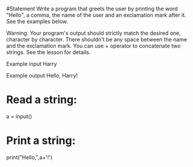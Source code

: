 #Statement
Write a program that greets the user by printing the word "Hello", a comma, the name of the user and an exclamation mark after it. See the examples below.

Warning. Your program's output should strictly match the desired one, character by character. There shouldn't be any space between the name and the exclamation mark. You can use + operator to concatenate two strings. See the lesson for details.

Example input
Harry

Example output
Hello, Harry!


# Read a string:
a = input()
# Print a string:
print("Hello,",a+'!')
